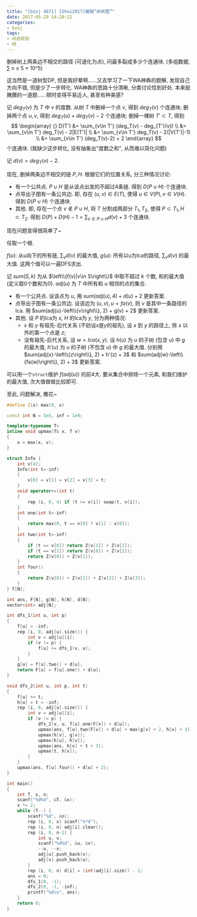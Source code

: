 ```yaml
---
title: "[bzoj 4871] [Shoi2017]摧毁“树状图”"
date: 2017-05-29 14:20:22
categories:
- bzoj
tags:
- 动态规划
- 树
---
```

删掉树上两条边不相交的路径 (可退化为点), 问最多裂成多少个连通块. (多组数据, ∑ n ≤ 5 × 10^5)
<!--more-->
这当然是一道树型DP, 但是我好晕啊......又去学习了一下WA神犇的题解, 发现自己方向不错, 但是少了一步转化. WA神犇的思路十分清晰, 分类讨论恰到好处. 本来挺腌臢的一道题......顿时变得平易近人, 甚至有种美感?

记 $deg_T(v)$ 为 $T$ 中 $v$ 的度数. 从树 $T$ 中删掉一个点 $v$, 得到 $deg_T(v)$ 个连通块; 删掉两个点 $u,v$, 得到 $deg_T(u)+deg_T(v)-2$ 个连通块; 删掉一棵树 $T'\subset T$, 得到
$$
\begin{array} {}
D(T')
&= \sum_{v\in T'} (deg_T(v) - deg_{T'}(v)) \\
&= \sum_{v\in T'} deg_T(v) - 2|E(T')| \\
&= \sum_{v\in T'} deg_T(v) - 2(|V(T')|-1) \\
&= \sum_{v\in T'} (deg_T(v)-2) + 2
\end{array}
$$
个连通块. (我缺少这步转化, 没有抽象出"度数之和", 从而难以简化问题)

记 $d(v) = deg_T(v)-2$.

现在, 删掉两条边不相交的链 $P,H$. 根据它们的位置关系, 分三种情况讨论:
- 有一个公共点. $P\cup H$ 是从该点出发的不超过4条链. 得到 $D(P\cup H)$ 个连通块.
- 点导出子图有一条公共边. 即, 存在 $(u,v)\in E(T)$, 使得 $u\in V(P), v\in V(H)$. 得到 $D(P\cup H)$ 个连通块.
- 其他. 即, 存在一个点 $v \not\in P\cup H$, 将 $T$ 分割成两部分 $T_1,T_2$, 使得 $P\subset T_1, H\subset T_2$. 得到 $D(P)+D(H)-1=\sum_{v\in P\cup H} d(v) + 3$ 个连通块.

现在问题变得很简单了~

任取一个根.

$f(u)$: 从u向下的所有链, $\sum_v d(v)$ 的最大值, $g(u)$: 所有以u为lca的路径, $\sum_v d(v)$ 的最大值. 这两个值可以一遍DFS求出.

记 $sum(S,k)$ 为从 $\left\\{f(v)|v\in S\right\\}$ 中取不超过 $k$ 个数, 和的最大值 (定义取0个数和为0). $adj(u)$ 为 $T$ 中所有和 $u$ 相邻的点的集合.

- 有一个公共点. 设该点为 $u$, 用 $sum(adj(u),4) + d(u) + 2$ 更新答案.
- 点导出子图有一条公共边. 设该边为 $(u, v), u = fa(v)$, 则 $v$ 是其中一条路径的lca. 用 $sum(adj(u)-\left\\{v\right\\}, 2) + g(v) + 2$ 更新答案.
- 其他. 设 $P$ 的lca为 $x$, $H$ 的lca为 $y$, 分为两种情况:
  - $x$ 和 $y$ 有祖先-后代关系 (不妨设$x$是$y$的祖先), 设 $x$ 到 $y$ 的路径上, 除 $x$ 以外的第一个点是 $z$; 
  - 没有祖先-后代关系, 设 $w=lca(x,y)$.
设 $h(u)$ 为 $u$ 的子树 (包含 $u$) 中 $g$ 的最大值, $h'(u)$ 为 $u$ 的子树 (不包含 $u$) 中 $g$ 的最大值.
分别用 $sum(adj(x)-\left\\{z\right\\}, 2) + h'(z) + 3$ 和 $sum(adj(w)-\left\\{fa(w)\right\\}, 2) + 3$ 更新答案.

可以用一个`struct`维护 $f(adj(u))$ 的前4大. 要从集合中排除一个元素, 和我们维护的最大值, 次大值做做比较即可.

至此, 问题解决, 撒花~

```cpp
#define Z(x) max(0, x)

const int N = 5e5, inf = 1e9;

template<typename T>
inline void upmax(T& x, T v)
{
	x = max(x, v);
}

struct Info {
	int v[4];
	Info(int t=-inf)
	{
		v[0] = v[1] = v[2] = v[3] = t;
	}
	void operator+=(int t)
	{
		rep (i, 0, 4) if (t >= v[i]) swap(t, v[i]);
	}
	int one(int t=-inf)
	{
		return max(0, t == v[0] ? v[1] : v[0]);
	}
	int two(int t=-inf)
	{
		if (t == v[0]) return Z(v[1]) + Z(v[2]);
		if (t == v[1]) return Z(v[0]) + Z(v[2]);
		return Z(v[0]) + Z(v[1]);
	}
	int four()
	{
		return Z(v[0]) + Z(v[1]) + Z(v[2]) + Z(v[3]);
	}
} f[N];

int ans, F[N], g[N], h[N], d[N];
vector<int> adj[N];

int dfs_1(int u, int p)
{
	f[u] = -inf;
	rep (i, 0, adj[u].size()) {
		int v = adj[u][i];
		if (v != p) {
			f[u] += dfs_1(v, u);
		}
	}
	g[u] = f[u].two() + d[u];
	return F[u] = f[u].one() + d[u];
}

void dfs_2(int u, int p, int t)
{
	f[u] += t;
	h[u] = t = -inf;
	rep (i, 0, adj[u].size()) {
		int v = adj[u][i];
		if (v != p) {
			dfs_2(v, u, f[u].one(F[v]) + d[u]);
			upmax(ans, f[u].two(F[v]) + d[u] + max(g[v] + 2, h[v] + 3));
			upmax(h[v], g[v]);
			upmax(h[u], h[v]);
			upmax(ans, h[v] + t + 3);
			upmax(t, h[v]);
		}
	}
	upmax(ans, f[u].four() + d[u] + 2);
}

int main()
{
	int T, x, n;
	scanf("%d%d", &T, &x);
	x *= 2;
	while (T--) {
		scanf("%d", &n);
		rep (i, 0, x) scanf("%*d");
		rep (i, 0, n) adj[i].clear();
		rep (i, 0, n-1) {
			int u, v;
			scanf("%d%d", &u, &v);
			--u, --v;
			adj[u].push_back(v);
			adj[v].push_back(u);
		}
		rep (i, 0, n) d[i] = (int)adj[i].size() - 2;
		ans = 0;
		dfs_1(0, -1);
		dfs_2(0, -1, -inf);
		printf("%d\n", ans);
	}
	return 0;
}
```